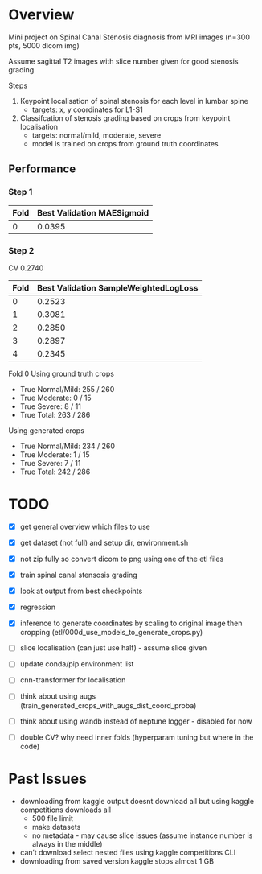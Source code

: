 # Overview
Mini project on Spinal Canal Stenosis diagnosis from MRI images (n=300 pts, 5000 dicom img)

Assume sagittal T2 images with slice number given for good stenosis grading

Steps
1. Keypoint localisation of spinal stenosis for each level in lumbar spine
	- targets: x, y coordinates for L1-S1
2. Classifcation of stenosis grading based on crops from keypoint localisation
	- targets: normal/mild, moderate, severe
	- model is trained on crops from ground truth coordinates
	

## Performance
### Step 1

| Fold | Best Validation MAESigmoid |
|------|------------------------|
| 0    | 0.0395                 |

### Step 2
CV 0.2740

| Fold | Best Validation SampleWeightedLogLoss |
|------|------------------------|
| 0    | 0.2523                 |
| 1    | 0.3081                 |
| 2    | 0.2850                 |
| 3    | 0.2897                 |
| 4    | 0.2345                 |


Fold 0
Using ground truth crops
- True Normal/Mild: 255 / 260
- True Moderate: 0 / 15
- True Severe: 8 / 11
- True Total: 263 / 286

Using generated crops
- True Normal/Mild: 234 / 260
- True Moderate: 1 / 15
- True Severe: 7 / 11
- True Total: 242 / 286


# TODO
- [x] get general overview which files to use
- [x] get dataset (not full) and setup dir, environment.sh
- [x] not zip fully so convert dicom to png using one of the etl files
- [x] train spinal canal stensosis grading
- [x] look at output from best checkpoints
- [x] regression
- [x] inference to generate coordinates by scaling to original image then cropping (etl/000d_use_models_to_generate_crops.py)

- [ ] slice localisation (can just use half) - assume slice given
- [ ] update conda/pip environment list
- [ ] cnn-transformer for localisation
- [ ] think about using augs (train_generated_crops_with_augs_dist_coord_proba)
- [ ] think about using wandb instead of neptune logger - disabled for now
- [ ] double CV? why need inner folds (hyperparam tuning but where in the code)
	
	
# Past Issues
- downloading from kaggle output doesnt download all but using kaggle competitions downloads all
	- 500 file limit
	- make datasets
	- no metadata - may cause slice issues (assume instance number is always in the middle)
- can’t download select nested files using kaggle competitions CLI
- downloading from saved version kaggle stops almost 1 GB
